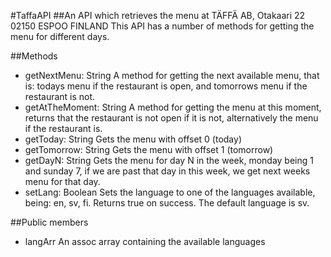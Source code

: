 #TaffaAPI
##An API which retrieves the menu at TÄFFÄ AB, Otakaari 22 02150 ESPOO FINLAND
This API has a number of methods for getting the menu for different days. 

##Methods
* getNextMenu: String
A method for getting the next available menu, that is: todays menu if the restaurant is open, and tomorrows menu if the restaurant is not.
* getAtTheMoment: String
A method for getting the menu at this moment, returns that the restaurant is not open if it is not, alternatively the menu if the restaurant is.
* getToday: String
Gets the menu with offset 0 (today)
* getTomorrow: String
Gets the menu with offset 1 (tomorrow)
* getDayN: String
Gets the menu for day N in the week, monday being 1 and sunday 7, if we are past that day in this week, we get next weeks menu for that day.
* setLang: Boolean
Sets the language to one of the languages available, being: en, sv, fi. Returns true on success. The default language is sv.

##Public members
* langArr
An assoc array containing the available languages
